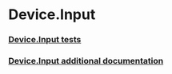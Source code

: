 # Device.Input
### [Device.Input tests](testref/device_input_tests.md)
### [Device.Input additional documentation](testref/device_input_additional_documentation.md)
